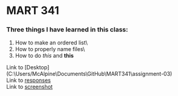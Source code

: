 # MART 341
### Three things I have learned in this class:

1) How to make an ordered list\
2) How to properly name files\
3) How to do *this* and **this**

Link to [Desktop](C:\Users/McAlpine\Documents\GitHub\MART341\assignment-03\)\
Link to [responses](.\responses.txt)\
Link to [screenshot](.\MART341\assignment-03\images\assignment-03-screenshot.PNG)
